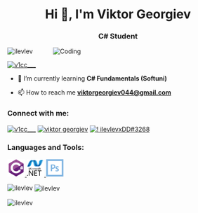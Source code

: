 <h1 align="center">Hi 👋, I'm Viktor Georgiev</h1>
<h3 align="center">C# Student</h3>
<img align="right" alt="Coding" width="400" src="https://cdn.dribbble.com/users/1162077/screenshots/3848914/programmer.gif">
<p align="left"> <img src="https://komarev.com/ghpvc/?username=ilevlev&label=Profile%20views&color=0e75b6&style=flat" alt="ilevlev" /> </p>

<p align="left"> <a href="https://twitter.com/v1cc___" target="blank"><img src="https://img.shields.io/twitter/follow/v1cc___?logo=twitter&style=for-the-badge" alt="v1cc___" /></a> </p>

- 🌱 I’m currently learning **C# Fundamentals (Softuni)**

- 📫 How to reach me **viktorgeorgiev044@gmail.com**

<h3 align="left">Connect with me:</h3>
<p align="left">
<a href="https://twitter.com/v1cc___" target="blank"><img align="center" src="https://raw.githubusercontent.com/rahuldkjain/github-profile-readme-generator/master/src/images/icons/Social/twitter.svg" alt="v1cc___" height="30" width="40" /></a>
<a href="https://www.linkedin.com/in/viktor-georgiev-179982226/" target="blank"><img align="center" src="https://raw.githubusercontent.com/rahuldkjain/github-profile-readme-generator/master/src/images/icons/Social/linked-in-alt.svg" alt="viktor georgiev" height="30" width="40" /></a>
<a href="https://discord.gg/jDC9UCvG7v" target="blank"><img align="center" src="https://raw.githubusercontent.com/rahuldkjain/github-profile-readme-generator/master/src/images/icons/Social/discord.svg" alt="! ilevlevxDD#3268" height="30" width="40" /></a>
</p>

<h3 align="left">Languages and Tools:</h3>
<p align="left"> <a href="https://www.w3schools.com/cs/" target="_blank" rel="noreferrer"> <img src="https://raw.githubusercontent.com/devicons/devicon/master/icons/csharp/csharp-original.svg" alt="csharp" width="40" height="40"/> </a> <a href="https://dotnet.microsoft.com/" target="_blank" rel="noreferrer"> <img src="https://raw.githubusercontent.com/devicons/devicon/master/icons/dot-net/dot-net-original-wordmark.svg" alt="dotnet" width="40" height="40"/> </a> <a href="https://www.photoshop.com/en" target="_blank" rel="noreferrer"> <img src="https://raw.githubusercontent.com/devicons/devicon/master/icons/photoshop/photoshop-line.svg" alt="photoshop" width="40" height="40"/> </a> </p>

<p><img align="left" src="https://github-readme-stats.vercel.app/api/top-langs?username=ilevlev&show_icons=true&locale=en&layout=compact" alt="ilevlev" /></p>

<p>&nbsp;<img align="center" src="https://github-readme-stats.vercel.app/api?username=ilevlev&show_icons=true&locale=en" alt="ilevlev" /></p>

<p><img align="center" src="https://github-readme-streak-stats.herokuapp.com/?user=ilevlev&" alt="ilevlev" /></p>
